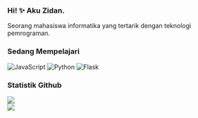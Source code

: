 ### Hi! ✨ Aku Zidan.

Seorang mahasiswa informatika yang tertarik dengan teknologi pemrograman.

### Sedang Mempelajari
![JavaScript](https://img.shields.io/badge/javascript-%23323330.svg?style=for-the-badge&logo=javascript&logoColor=%23F7DF1E) ![Python](https://img.shields.io/badge/python-3670A0?style=for-the-badge&logo=python&logoColor=ffdd54) ![Flask](https://img.shields.io/badge/flask-%23000.svg?style=for-the-badge&logo=flask&logoColor=white)

### Statistik Github  
![](https://github-readme-stats.vercel.app/api?username=zidankusumafirdaus&theme=algolia&hide_border=false&include_all_commits=true&count_private=true)<br/>
![](https://github-readme-stats.vercel.app/api/top-langs/?username=zidankusumafirdaus&theme=algolia&hide_border=false&include_all_commits=true&count_private=true&layout=compact)
